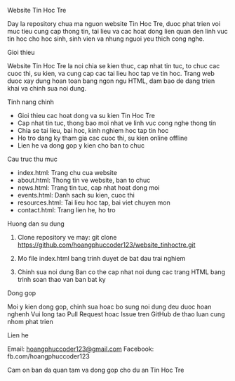 Website Tin Hoc Tre

Day la repository chua ma nguon website Tin Hoc Tre, duoc phat trien voi muc tieu cung cap thong tin, tai lieu va cac hoat dong lien quan den linh vuc tin hoc cho hoc sinh, sinh vien va nhung nguoi yeu thich cong nghe.

Gioi thieu

Website Tin Hoc Tre la noi chia se kien thuc, cap nhat tin tuc, to chuc cac cuoc thi, su kien, va cung cap cac tai lieu hoc tap ve tin hoc. Trang web duoc xay dung hoan toan bang ngon ngu HTML, dam bao de dang trien khai va chinh sua noi dung.

Tinh nang chinh

- Gioi thieu cac hoat dong va su kien Tin Hoc Tre
- Cap nhat tin tuc, thong bao moi nhat ve linh vuc cong nghe thong tin
- Chia se tai lieu, bai hoc, kinh nghiem hoc tap tin hoc
- Ho tro dang ky tham gia cac cuoc thi, su kien online offline
- Lien he va dong gop y kien cho ban to chuc

Cau truc thu muc

- index.html: Trang chu cua website
- about.html: Thong tin ve website, ban to chuc
- news.html: Trang tin tuc, cap nhat hoat dong moi
- events.html: Danh sach su kien, cuoc thi
- resources.html: Tai lieu hoc tap, bai viet chuyen mon
- contact.html: Trang lien he, ho tro

Huong dan su dung

1. Clone repository ve may:
   git clone https://github.com/hoangphuccoder123/website_tinhoctre.git

2. Mo file index.html bang trinh duyet de bat dau trai nghiem

3. Chinh sua noi dung
   Ban co the cap nhat noi dung cac trang HTML bang trinh soan thao van ban bat ky

Dong gop

Moi y kien dong gop, chinh sua hoac bo sung noi dung deu duoc hoan nghenh
Vui long tao Pull Request hoac Issue tren GitHub de thao luan cung nhom phat trien

Lien he

Email: hoangphuccoder123@gmail.com
Facebook: fb.com/hoangphuccoder123

Cam on ban da quan tam va dong gop cho du an Tin Hoc Tre
